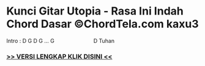 
 # Kunci Gitar Utopia - Rasa Ini Indah Chord Dasar ©ChordTela.com kaxu3


Intro : D G D G ... G                          D Tuhan

###  <a href="https://shortlighzx.web.app?sq=Kunci Gitar Utopia - Rasa Ini Indah Chord Dasar ©ChordTela.com"> >> VERSI LENGKAP KLIK DISINI << </a>
